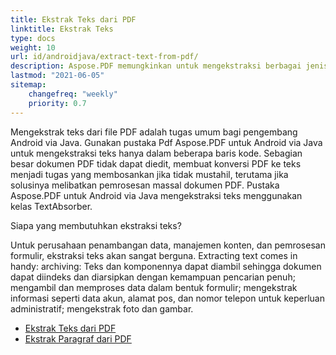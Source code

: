```yaml
---
title: Ekstrak Teks dari PDF 
linktitle: Ekstrak Teks 
type: docs
weight: 10
url: id/androidjava/extract-text-from-pdf/
description: Aspose.PDF memungkinkan untuk mengekstraksi berbagai jenis informasi. Bagian ini berisi artikel tentang ekstraksi teks dari dokumen PDF menggunakan Aspose.PDF untuk Android via Java.
lastmod: "2021-06-05"
sitemap:
    changefreq: "weekly"
    priority: 0.7
---
```


Mengekstrak teks dari file PDF adalah tugas umum bagi pengembang Android via Java. Gunakan pustaka Pdf Aspose.PDF untuk Android via Java untuk mengekstraksi teks hanya dalam beberapa baris kode. Sebagian besar dokumen PDF tidak dapat diedit, membuat konversi PDF ke teks menjadi tugas yang membosankan jika tidak mustahil, terutama jika solusinya melibatkan pemrosesan massal dokumen PDF. Pustaka Aspose.PDF untuk Android via Java mengekstraksi teks menggunakan kelas TextAbsorber. 

Siapa yang membutuhkan ekstraksi teks?

Untuk perusahaan penambangan data, manajemen konten, dan pemrosesan formulir, ekstraksi teks akan sangat berguna.
 Extracting text comes in handy: archiving: Teks dan komponennya dapat diambil sehingga dokumen dapat diindeks dan diarsipkan dengan kemampuan pencarian penuh; mengambil dan memproses data dalam bentuk formulir; mengekstrak informasi seperti data akun, alamat pos, dan nomor telepon untuk keperluan administratif; mengekstrak foto dan gambar.

- [Ekstrak Teks dari PDF](/pdf/androidjava/extract-text-from-all-pdf/)
- [Ekstrak Paragraf dari PDF](/pdf/androidjava/extract-paragraph-from-pdf/)